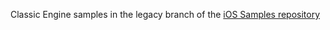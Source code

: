 Classic Engine samples in the legacy branch of the [iOS Samples repository](https://github.com/okta/samples-ios/tree/legacy-samples)
